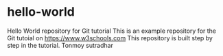 # hello-world
Hello World repository for Git tutorial
This is an example repository for the Git tutoial on https://www.w3schools.com
This repository is built step by step in the tutorial.
Tonmoy sutradhar
